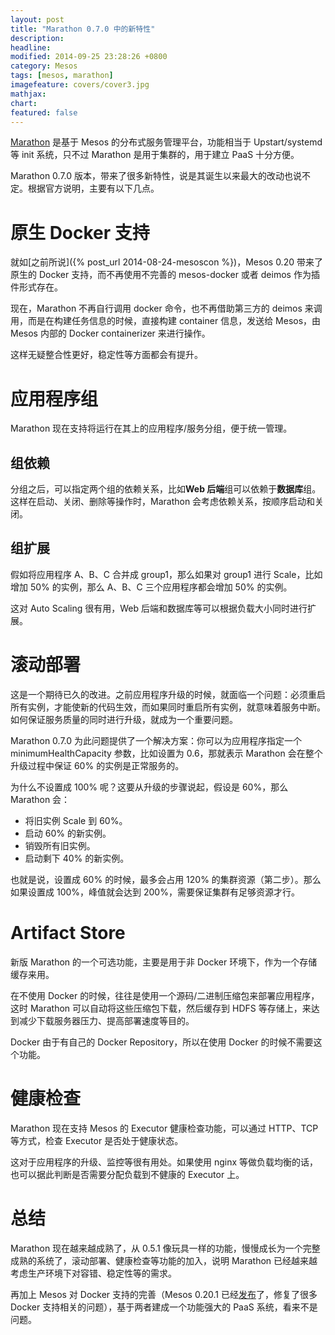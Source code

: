 ```yaml
---
layout: post
title: "Marathon 0.7.0 中的新特性"
description:
headline:
modified: 2014-09-25 23:28:26 +0800
category: Mesos
tags: [mesos, marathon]
imagefeature: covers/cover3.jpg
mathjax:
chart:
featured: false
---
```


[Marathon](https://github.com/mesosphere/marathon) 是基于 Mesos 的分布式服务管理平台，功能相当于 Upstart/systemd 等 init 系统，只不过 Marathon 是用于集群的，用于建立 PaaS 十分方便。

Marathon 0.7.0 版本，带来了很多新特性，说是其诞生以来最大的改动也说不定。根据官方说明，主要有以下几点。

# 原生 Docker 支持

就如[之前所说]({% post_url 2014-08-24-mesoscon %})，Mesos 0.20 带来了原生的 Docker 支持，而不再使用不完善的 mesos-docker 或者 deimos 作为插件形式存在。

现在，Marathon 不再自行调用 docker 命令，也不再借助第三方的 deimos 来调用，而是在构建任务信息的时候，直接构建 container 信息，发送给 Mesos，由 Mesos 内部的 Docker containerizer 来进行操作。

这样无疑整合性更好，稳定性等方面都会有提升。

# 应用程序组

Marathon 现在支持将运行在其上的应用程序/服务分组，便于统一管理。

## 组依赖

分组之后，可以指定两个组的依赖关系，比如**Web 后端**组可以依赖于**数据库**组。这样在启动、关闭、删除等操作时，Marathon 会考虑依赖关系，按顺序启动和关闭。

## 组扩展

假如将应用程序 A、B、C 合并成 group1，那么如果对 group1 进行 Scale，比如增加 50% 的实例，那么 A、B、C 三个应用程序都会增加 50% 的实例。

这对 Auto Scaling 很有用，Web 后端和数据库等可以根据负载大小同时进行扩展。

# 滚动部署

这是一个期待已久的改进。之前应用程序升级的时候，就面临一个问题：必须重启所有实例，才能使新的代码生效，而如果同时重启所有实例，就意味着服务中断。如何保证服务质量的同时进行升级，就成为一个重要问题。

Marathon 0.7.0 为此问题提供了一个解决方案：你可以为应用程序指定一个 minimumHealthCapacity 参数，比如设置为 0.6，那就表示 Marathon 会在整个升级过程中保证 60% 的实例是正常服务的。

为什么不设置成 100% 呢？这要从升级的步骤说起，假设是 60%，那么 Marathon 会：

* 将旧实例 Scale 到 60%。
* 启动 60% 的新实例。
* 销毁所有旧实例。
* 启动剩下 40% 的新实例。

也就是说，设置成 60% 的时候，最多会占用 120% 的集群资源（第二步）。那么如果设置成 100%，峰值就会达到 200%，需要保证集群有足够资源才行。

# Artifact Store

新版 Marathon 的一个可选功能，主要是用于非 Docker 环境下，作为一个存储缓存来用。

在不使用 Docker 的时候，往往是使用一个源码/二进制压缩包来部署应用程序，这时 Marathon 可以自动将这些压缩包下载，然后缓存到 HDFS 等存储上，来达到减少下载服务器压力、提高部署速度等目的。

Docker 由于有自己的 Docker Repository，所以在使用 Docker 的时候不需要这个功能。

# 健康检查

Marathon 现在支持 Mesos 的 Executor 健康检查功能，可以通过 HTTP、TCP 等方式，检查 Executor 是否处于健康状态。

这对于应用程序的升级、监控等很有用处。如果使用 nginx 等做负载均衡的话，也可以据此判断是否需要分配负载到不健康的 Executor 上。

# 总结

Marathon 现在越来越成熟了，从 0.5.1 像玩具一样的功能，慢慢成长为一个完整成熟的系统了，滚动部署、健康检查等功能的加入，说明 Marathon 已经越来越考虑生产环境下对容错、稳定性等的需求。

再加上 Mesos 对 Docker 支持的完善（Mesos 0.20.1 已经[发布](http://mail-archives.apache.org/mod_mbox/mesos-user/201409.mbox/%3cCAK8jAgMwa8KT1RYW-ym1p_Qzrzb7+y1SoN1DU+girM1-iH=E0g@mail.gmail.com%3e)了，修复了很多 Docker 支持相关的问题），基于两者建成一个功能强大的 PaaS 系统，看来不是问题。
